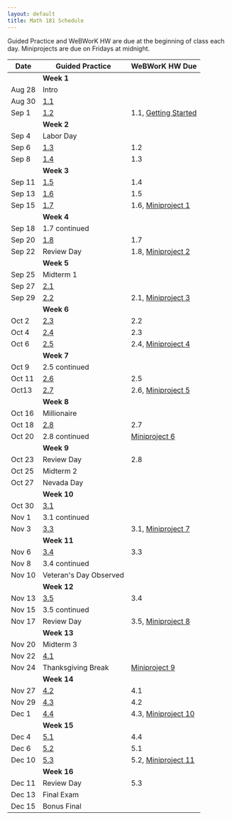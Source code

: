 ```yaml
---
layout: default
title: Math 181 Schedule
---
```


Guided Practice and WeBWorK HW are due at the beginning of class each day. Miniprojects are due on Fridays at midnight.


| Date   	| Guided Practice 	| WeBWorK HW Due 	|
|--------	|---------	|-----------------	|
| 	| **Week 1**      	| |
| Aug 28 	| Intro  |                	|
| Aug 30 	| [1.1](/NSC-Math-181/GP1.1.html)  |                	|
| Sep 1 	| [1.2](/NSC-Math-181/GP1.2.html)  | 1.1,  [Getting Started](https://student.desmos.com/?prepopulateCode=hts5)  	|
|     	|   **Week 2**      	|                 	|                	
| Sep 4 	| Labor Day |            	|
| Sep 6 		| [1.3](/NSC-Math-181/GP1.3.html)  | 1.2            	|
| Sep 8 		| [1.4](/NSC-Math-181/GP1.4.html)  | 1.3            	|
|     	|   **Week 3**      	|                 	|                	
| Sep 11 	| [1.5](/NSC-Math-181/GP1.5.html)  | 1.4            	|   
| Sep 13 		| [1.6](/NSC-Math-181/GP1.6.html)  | 1.5            	|
| Sep 15 		| [1.7](/NSC-Math-181/GP1.7.html)  | 1.6, [Miniproject 1](/NSC-Math-181/CoreLearning/math181miniproject1.pdf)  	|    
|     	|   **Week 4**      	|                 	|  
| Sep 18 	| 1.7 continued  |             	|              	
| Sep 20 	| [1.8](/NSC-Math-181/GP1.8.html)  | 1.7            	|
| Sep 22 		| Review Day  | 1.8, [Miniproject 2](/NSC-Math-181/CoreLearning/math181miniproject2.pdf)   	| 
|     	|   **Week 5**      	|                 	|                	
| Sep 25 	| Midterm 1  |             	|
| Sep 27 		| [2.1](/NSC-Math-181/GP2.1.html)  |             	|
| Sep 29 		| [2.2](/NSC-Math-181/GP2.2.html)  | 2.1, [Miniproject 3](/NSC-Math-181/CoreLearning/math181miniproject3.pdf)|           	   
|     	|   **Week 6**      	|                 	|                	
| Oct 2 	| [2.3](/NSC-Math-181/GP2.3.html)  | 2.2            	|
| Oct 4 		| [2.4](/NSC-Math-181/GP2.4.html)  | 2.3            	|
| Oct 6 		| [2.5](/NSC-Math-181/GP2.5.html)  | 2.4, [Miniproject 4](/NSC-Math-181/CoreLearning/math181miniproject4.pdf)            	| 
|     	|   **Week 7**      	|                 	|                	
| Oct 9  	| 2.5 continued |             	|
| Oct 11 		| [2.6](/NSC-Math-181/GP2.6.html)  | 2.5            	|
| Oct13 		| [2.7](/NSC-Math-181/GP2.7.html)  | 2.6, [Miniproject 5](/NSC-Math-181/CoreLearning/math181miniproject5.pdf)            	|
|     	|   **Week 8**      	|                 	|                	
| Oct 16  	| Millionaire  |             	|
| Oct 18 	| [2.8](/NSC-Math-181/GP2.8.html)  | 2.7          	|
| Oct 20 	| 2.8 continued | [Miniproject 6](/NSC-Math-181/CoreLearning/math181miniproject6.pdf)          	|
|     	|   **Week 9**      	|                 	|           
| Oct 23 	| Review Day | 2.8           	|     	
| Oct 25  	| Midterm 2 |             	|
| Oct 27 	| Nevada Day  |             	|
|     	|   **Week 10**      	|                 	|                	
| Oct 30 	| [3.1](/NSC-Math-181/GP3.1.html)  |             	|
| Nov 1 		| 3.1 continued  |          	|        
| Nov 3 	| [3.3](/NSC-Math-181/GP3.3.html)  | 3.1, [Miniproject 7](/NSC-Math-181/CoreLearning/math181miniproject7.pdf)  |
|     	|   **Week 11**      	|                 	|                	
| Nov 6 	| [3.4](/NSC-Math-181/GP3.4.html)  |  3.3           	|
| Nov 8 		| 3.4 continued  |             	|
| Nov 10 	| Veteran's Day Observed  |           	|
|     	|   **Week 12**      	|                 	|                	
| Nov 13 	| [3.5](/NSC-Math-181/GP3.5.html)  |  3.4 |
| Nov 15 		| 3.5 continued  |         	|
| Nov 17 	| Review Day  | 3.5, [Miniproject 8](/NSC-Math-181/CoreLearning/math181miniproject8.pdf)             	|
|     	|   **Week 13**      	|                 	|  
| Nov 20 	| Midterm 3   |      	|
| Nov 22 	| [4.1](/NSC-Math-181/GP4.1.html)  |             	|
| Nov 24 	| Thanksgiving Break  |   [Miniproject 9](/NSC-Math-181/CoreLearning/math181miniproject9.pdf)      	|
|     	|   **Week 14**      	|                 	|  
| Nov 27 	| [4.2](/NSC-Math-181/GP4.2.html)  |  4.1 |
| Nov 29 	| [4.3](/NSC-Math-181/GP4.3.html)  |  4.2           	|
| Dec 1 	| [4.4](/NSC-Math-181/GP4.4.html)  |  4.3, [Miniproject 10](/NSC-Math-181/CoreLearning/math181miniproject10.pdf)   	|
|     	|   **Week 15**      	|                 	|  
| Dec 4 	| [5.1](/NSC-Math-181/GP5.1.html)  |  4.4           	|
| Dec 6 	| [5.2](/NSC-Math-181/GP5.2.html)  |  5.1           	|
| Dec 10 	| [5.3](/NSC-Math-181/GP5.3.html)  |  5.2, [Miniproject 11](/NSC-Math-181/CoreLearning/math181miniproject11.pdf) |  
|     	|   **Week 16**      	|                 	|  
| Dec 11 	| Review Day  |  5.3           	|
| Dec 13 	| Final Exam |           	|
| Dec 15 	| Bonus Final |             	|
